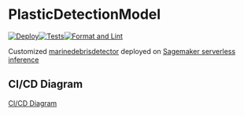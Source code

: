 # PlasticDetectionModel

[![Deploy](https://github.com/OceanEcoWatch/PlasticDetectionModel/actions/workflows/deploy_prod.yml/badge.svg)](https://github.com/OceanEcoWatch/PlasticDetectionModel/actions/workflows/deploy_prod.yml)[![Tests](https://github.com/OceanEcoWatch/PlasticDetectionModel/actions/workflows/tests.yml/badge.svg)](https://github.com/OceanEcoWatch/PlasticDetectionModel/actions/workflows/tests.yml)[![Format and Lint](https://github.com/OceanEcoWatch/PlasticDetectionModel/actions/workflows/format_lint.yml/badge.svg)](https://github.com/OceanEcoWatch/PlasticDetectionModel/actions/workflows/format_lint.yml)

Customized [marinedebrisdetector](https://github.com/MarcCoru/marinedebrisdetector/tree/main) deployed on [Sagemaker serverless inference](https://docs.aws.amazon.com/sagemaker/latest/dg/serverless-endpoints.html)

## CI/CD Diagram

[CI/CD Diagram](https://github.com/OceanEcoWatch/PlasticDetectionModel/blob/main/docs/PlasticDetectionModel.png)
